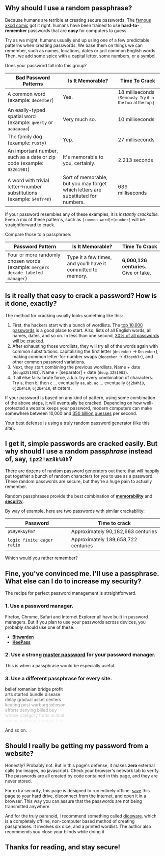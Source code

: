 ## Why should I use a random passphrase?

Because humans are terrible at creating secure passwords. The [famous xkcd comic][1] got it right: humans have been trained to use <b>hard-to-remember</b> passwords that are <b>easy</b> for computers to guess.

[1]: http://xkcd.com/936/

Try as we might, humans usually end up using one of a few predictable patterns when creating passwords. We base them on things we can remember, such as names, locations, dates or just common English words. Then, we add some spice with a capital letter, some numbers, or a symbol.

Does your password fall into this group?

| Bad Password Patterns | Is It Memorable?  | Time To Crack  |
| ------------- |---------------| ------|
| A common word (example: `december`)| Yes. | 18 milliseconds <small>(Seriously. Try it in the box at the top.)</small> |
| An easily-typed spatial word (example: `qwerty` or `aaaaaaaa`)| Very much so. | 10 milliseconds |
| The family dog (example: `rusty`) | Yep. | 27 milliseconds |
| An important number, such as a date or zip code (example: `03261981`)| It's memorable to you, certainly. | 2.213 seconds |
| A word with trivial letter→number substitutions (example: `S4nfr4n`)| Sort of memorable, but you may forget which letters are substituted for numbers.| 639 milliseconds|

If your password resembles any of these examples, it is _instantly crackable._ Even a mix of these patterns, such as `[common word]+[number]` will be straightforward to crack.

Compare those to a passphrase:

| Password Pattern | Is It Memorable?  | Time To Crack  |
| ------------- |---------------| ------|
| Four or more randomly chosen words (example: `mergers decade labeled manager`) | Type it a few times, and you'll have it committed to memory. | **6,000,126 centuries.** Give or take. |


## Is it really that easy to crack a password? How is it done, exactly?

The method for cracking usually looks something like this:

1. First, the hackers start with a bunch of wordlists. The [top 10,000 passwords][pwd] is a good place to start. Also, lists of all English words, all names, dates, and so on. In less than one second, [30% of all passwords will be cracked](https://xato.net/passwords/more-top-worst-passwords/).
2. After exhausting those wordlists, they will try all of the words again with common substitutions: capitalizing the first letter (`december` → `December`), making common letter-for-number swaps (`december` → `d3cemb3r`), and other common password variations.
3. Next, they start combining the previous wordlists. Name + date (`doug3251983`). Name + [separator] + date (`doug.3251983`).
4. If all else fails: brute force, a.k.a. try every combination of characters. Try `a`, then `b`, then `c` ... eventually `aa`, `ab`, `ac` ... eventually `6j2b#hi8`, `6j2b#hi9`, `6j2b#hi0`, et cetera.

If your password is based on any kind of pattern, using some combination of the above steps, it will eventually be cracked. Depending on how well-protected a website keeps your password, modern computers can make somewhere between 10,000 and [350 billion guesses](http://arstechnica.com/security/2012/12/25-gpu-cluster-cracks-every-standard-windows-password-in-6-hours/) per second.

Your best defense is using a truly random password generator (like this site).

[pwd]: https://xato.net/passwords/more-top-worst-passwords/
[guesses]: http://arstechnica.com/security/2012/12/25-gpu-cluster-cracks-every-standard-windows-password-in-6-hours/

## I get it, simple passwords are cracked easily. But why should I use a random pass*phrase* instead of, say, `ipz2!az8k%0h`?

There are dozens of random password generators out there that will happily put together a bunch of random characters for you to use as a password. These random passwords are secure, but they're a huge pain to actually remember.

Random passphrases provide the best combination of **<u>memorability</u>** and **<u>security</u>**.

By way of example, here are two passwords with similar crackability:

|Password|Time to crack|
|--------|-------------|
|`p%9y#k&yFm?`| Approximately 90,182,663 centuries|
|`logic finite eager ratio`|Approximately 189,658,722 centuries|

Which would you rather remember?

## Fine, you've convinced me. I'll use a passphrase. What else can I do to increase my security?

The recipe for perfect password management is straightforward.

### 1. Use a password manager.

Firefox, Chrome, Safari and Internet Explorer all have built in password managers. But if you plan to use your passwords across devices, you probably should use one of these:

* [**Bitwarden**][bw]
* [**KeePass**][kp]

[bw]: https://bitwarden.com/
[kp]: http://keepass.info/

### 2. Use a strong <u>master password</u> for your password manager.

This is when a passphrase would be especially useful.

### 3. Use a different passphrase for every site.

<span style="color: #000;">belief romanian bridge profit</span>  
<span style="color: #333;">arts started bundle disease</span>  
<span style="color: #666;">delay gradual asset centers</span>  
<span style="color: #999;">keating post warburg johnson</span>  
<span style="color: #AAA;">efforts denying billed buy</span>  
<span style="color: #CCC;">whose category fonts mutual</span>  
<span style="color: #EEE;">easing autonomy weight five</span>

And so on.

## Should I really be getting my password from a website?

Honestly? Probably not. But in this page's defense, it makes **zero** external calls (no images, no javascript). Check your browser's network tab to verify. The passwords are all created by code contained in this page, and they are never stored.

For extra security, this page is designed to run entirely offline: <a href="/generate_passphrase.html" download>save</a> this page to your hard drive, disconnect from the internet, and open it in a browser. This way you can assure that the passwords are not being transmitted anywhere.

And for the truly paranoid, I recommend something called [diceware](http://world.std.com/~reinhold/diceware.html), which is a completely offline, non-computer based method of creating passphrases. It involves six dice, and a printed wordlist. The author also recommends you close your blinds while doing it.

## Thanks for reading, and stay secure!

